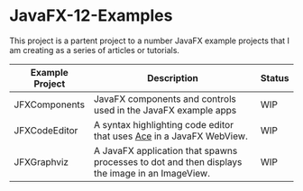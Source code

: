 # JavaFX-12-Examples

This project is a partent project to a number JavaFX example projects that I am creating as a series of articles or tutorials.

| Example Project | Description | Status        |
| --------------- | ----------- | ------------- |
| JFXComponents   | JavaFX components and controls used in the JavaFX example apps | WIP |
| JFXCodeEditor   | A syntax highlighting code editor that uses [Ace](https://ace.c9.io/) in a JavaFX WebView. | WIP |
| JFXGraphviz     | A JavaFX application that spawns processes to dot and then displays the image in an ImageView. | WIP |

